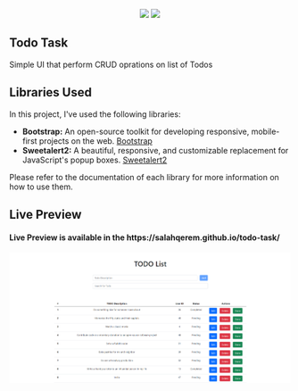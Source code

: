 <p align="center">
    <img src="https://user-images.githubusercontent.com/62269745/174906065-7bb63e14-879a-4740-849c-0821697aeec2.png#gh-light-mode-only" width="40%">
    <img src="https://user-images.githubusercontent.com/62269745/174906068-aad23112-20fe-4ec8-877f-3ee1d9ec0a69.png#gh-dark-mode-only" width="40%">
</p>

## Todo Task

Simple UI that perform CRUD oprations on list of Todos 

## Libraries Used

In this project, I've used the following libraries:

- **Bootstrap:** An open-source toolkit for developing responsive, mobile-first projects on the web. [Bootstrap](https://getbootstrap.com/)
- **Sweetalert2:** A beautiful, responsive, and customizable replacement for JavaScript's popup boxes. [Sweetalert2](https://sweetalert2.github.io/)

Please refer to the documentation of each library for more information on how to use them.

## Live Preview
<h4 align="left">Live Preview is available in the https://salahqerem.github.io/todo-task/</h4>

<img src="./assets/readme images/home-page.png" alt="home page"/>

